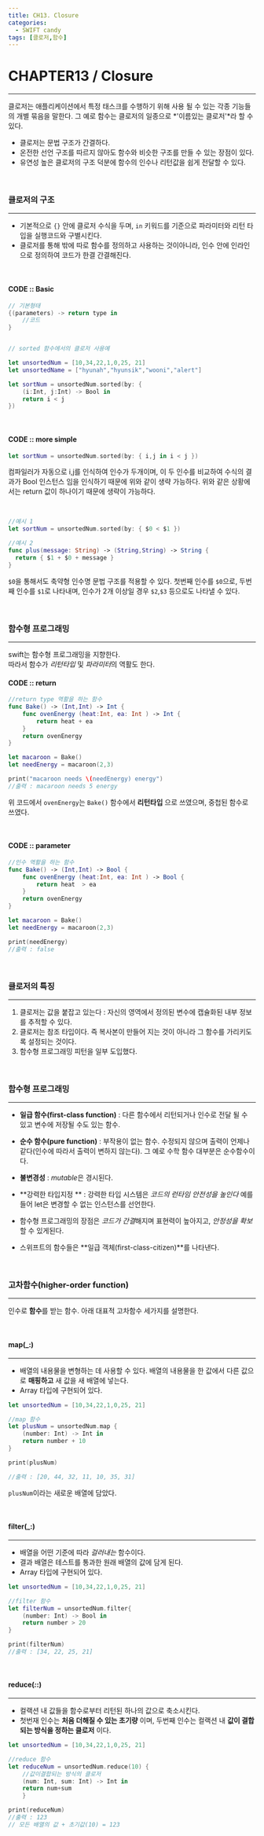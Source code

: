 ```yaml
---
title: CH13. Closure
categories:
  - SWIFT candy
tags: [클로저,함수]
---
```


# CHAPTER13 / Closure
- - -
클로저는 애플리케이션에서 특정 태스크를 수행하기 위해 사용 될 수 있는 각종 기능들의 개별 묶음을 말한다. 그 예로 함수는 클로저의 일종으로 *'이름있는 클로저'*라 할 수 있다.

- 클로저는 문법 구조가 간결하다.
- 온전한 선언 구조를 따르지 않아도 함수와 비슷한 구조를 만들 수 있는 장점이 있다.
- 유연성 높은 클로저의 구조 덕분에 함수의 인수나 리턴값을 쉽게 전달할 수 있다.

<br>

### 클로저의 구조
- - -
- 기본적으로 `{}` 안에 클로저 수식을 두며, `in` 키워드를 기준으로 파라미터와 리턴 타입을 실행코드와 구별시킨다.
- 클로저를 통해 밖에 따로 함수를 정의하고 사용하는 것이아니라, 인수 안에 인라인으로 정의하여 코드가 한결 간결해진다.

<br>

#### CODE :: Basic

```swift
// 기본형태
{(parameters) -> return type in
    //코드
}


// sorted 함수에서의 클로저 사용예

let unsortedNum = [10,34,22,1,0,25, 21]
let unsortedName = ["hyunah","hyunsik","wooni","alert"]

let sortNum = unsortedNum.sorted(by: {
    (i:Int, j:Int) -> Bool in
    return i < j
})
```

<br>

#### CODE :: more simple
```swift
let sortNum = unsortedNum.sorted(by: { i,j in i < j })
```

컴파일러가 자동으로 i,j를 인식하여 인수가 두개이며, 이 두 인수를 비교하여 수식의 결과가 Bool 인스턴스 임을 인식하기 때문에 위와 같이 생략 가능하다.
위와 같은 상황에서는 return 값이 하나이기 때문에 생략이 가능하다.

<br>

```swift
//예시 1
let sortNum = unsortedNum.sorted(by: { $0 < $1 })

//예시 2
func plus(message: String) -> (String,String) -> String {
  return { $1 + $0 + message }
}
```

`$0`을 통해서도 축약형 인수명 문법 구조를 적용할 수 있다.
첫번째 인수를 `$0`으로, 두번째 인수를 `$1`로 나타내며, 인수가 2개 이상일 경우 `$2`,`$3` 등으로도 나타낼 수 있다.

<br>

### 함수형 프로그래밍
- - -
swift는 함수형 프로그래밍을 지향한다.  
따라서 함수가 *리턴타입* 및 *파라미터*의 역활도 한다.

#### CODE :: return
```swift
//return type 역활을 하는 함수
func Bake() -> (Int,Int) -> Int {
    func ovenEnergy (heat:Int, ea: Int ) -> Int {
        return heat + ea
    }
    return ovenEnergy
}

let macaroon = Bake()
let needEnergy = macaroon(2,3)

print("macaroon needs \(needEnergy) energy")
//출력 : macaroon needs 5 energy
```

위 코드에서 `ovenEnergy`는 `Bake()` 함수에서 **리턴타입** 으로 쓰였으며, 중첩된 함수로 쓰였다.

<br>

#### CODE :: parameter
```swift
//인수 역활을 하는 함수
func Bake() -> (Int,Int) -> Bool {
    func ovenEnergy (heat:Int, ea: Int ) -> Bool {
        return heat  > ea
    }
    return ovenEnergy
}

let macaroon = Bake()
let needEnergy = macaroon(2,3)

print(needEnergy)
//출력 : false
```

<br>

### 클로저의 특징
- - -
1. 클로저는 값을 붙잡고 있는다 : 자신의 영역에서 정의된 변수에 캡슐화된 내부 정보를 추적할 수 있다.
2. 클로저는 참조 타입이다. 즉 복사본이 만들어 지는 것이 아니라 그 함수를 가리키도록 설정되는 것이다.
3. 함수형 프로그래밍 피턴을 일부 도입했다.

<br>

### 함수형 프로그래밍
- - -
- **일급 함수(first-class function)** : 다른 함수에서 리턴되거나 인수로 전달 될 수 있고 변수에 저장될 수도 있는 함수.
- **순수 함수(pure function)** : 부작용이 없는 함수. 수정되지 않으며 출력이 언제나 같다(인수에 따라서 출력이 변하지 않는다). 그 예로 수학 함수 대부분은 순수함수이다.
- **불변경성** : *mutable*은 경시된다.
- **강력한 타입지정 ** : 강력한 타입 시스템은 *코드의 런타임 안전성을 높인다* 예를 들어 let은 변경할 수 없는 인스턴스를 선언한다.

- 함수형 프로그래밍의 장점은 *코드가 간결*해지며 표현력이 높아지고, *안정성을 확보*할 수 있게된다.
- 스위프트의 함수들은 **일급 객체(first-class-citizen)**를 나타낸다.

<br>

### 고차함수(higher-order function)
- - -
인수로 **함수**를 받는 함수.
아래 대표적 고차함수 세가지를 설명한다.

<br>

#### map(_:)
- - -
- 배열의 내용물을 변형하는 데 사용할 수 있다. 배열의 내용물을 한 값에서 다른 값으로 **매핑하고** 새 값을 새 배열에 넣는다.
- Array 타입에 구현되어 있다.


```swift
let unsortedNum = [10,34,22,1,0,25, 21]

//map 함수
let plusNum = unsortedNum.map {
    (number: Int) -> Int in
    return number + 10
}

print(plusNum)

//출력 : [20, 44, 32, 11, 10, 35, 31]
```
`plusNum`이라는 새로운 배열에 담았다.

<br>

#### filter(_:)
- - -
- 배열을 어떤 기준에 따라 *걸러내는* 함수이다.
- 결과 배열은 테스트를 통과한 원래 배열의 값에 담게 된다.
- Array 타입에 구현되어 있다.

```swift
let unsortedNum = [10,34,22,1,0,25, 21]

//filter 함수
let filterNum = unsortedNum.filter{
    (number: Int) -> Bool in
    return number > 20
}

print(filterNum)
//출력 : [34, 22, 25, 21]
```


<br>

#### reduce(_:_:)
- - -
- 컬랙션 내 값들을 함수로부터 리턴된 하나의 값으로 축소시킨다.
- 첫번재 인수는 **처음 더해질 수 있는 초기량** 이며, 두번째 인수는 컬랙션 내 **값이 결합되는 방식을 정하는 클로저** 이다.

```swift
let unsortedNum = [10,34,22,1,0,25, 21]

//reduce 함수
let reduceNum = unsortedNum.reduce(10) {
    //값이결합되는 방식의 클로저
    (num: Int, sum: Int) -> Int in
    return num+sum
    }

print(reduceNum)
//출력 : 123
// 모든 배열의 값 + 초기값(10) = 123
```
